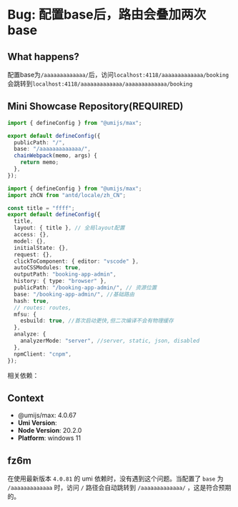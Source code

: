 # Bug: 配置base后，路由会叠加两次base

## What happens?

配置base为`/aaaaaaaaaaaaa/`后，访问`localhost:4118/aaaaaaaaaaaaa/booking`会跳转到`localhost:4118/aaaaaaaaaaaaa/aaaaaaaaaaaaa/booking`

## Mini Showcase Repository(REQUIRED)

```ts
import { defineConfig } from "@umijs/max";

export default defineConfig({
  publicPath: "/",
  base: "/aaaaaaaaaaaaa/",
  chainWebpack(memo, args) {
    return memo;
  },
});
```

```ts
import { defineConfig } from "@umijs/max";
import zhCN from "antd/locale/zh_CN";

const title = "ffff";
export default defineConfig({
  title,
  layout: { title }, // 全局layout配置
  access: {},
  model: {},
  initialState: {},
  request: {},
  clickToComponent: { editor: "vscode" },
  autoCSSModules: true,
  outputPath: "booking-app-admin",
  history: { type: "browser" },
  publicPath: "/booking-app-admin/", // 资源位置
  base: "/booking-app-admin/", //基础路由
  hash: true,
  // routes: routes,
  mfsu: {
    esbuild: true, //首次启动更快,但二次编译不会有物理缓存
  },
  analyze: {
    analyzerMode: "server", //server, static, json, disabled
  },
  npmClient: "cnpm",
});
```

相关依赖：

## Context

- @umijs/max: 4.0.67
- **Umi Version**:
- **Node Version**: 20.2.0
- **Platform**: windows 11

## fz6m

在使用最新版本 `4.0.81` 的 umi 依赖时，没有遇到这个问题。当配置了 `base` 为 `/aaaaaaaaaaaaa` 时，访问 `/` 路径会自动跳转到 `/aaaaaaaaaaaaa/` ，这是符合预期的。
